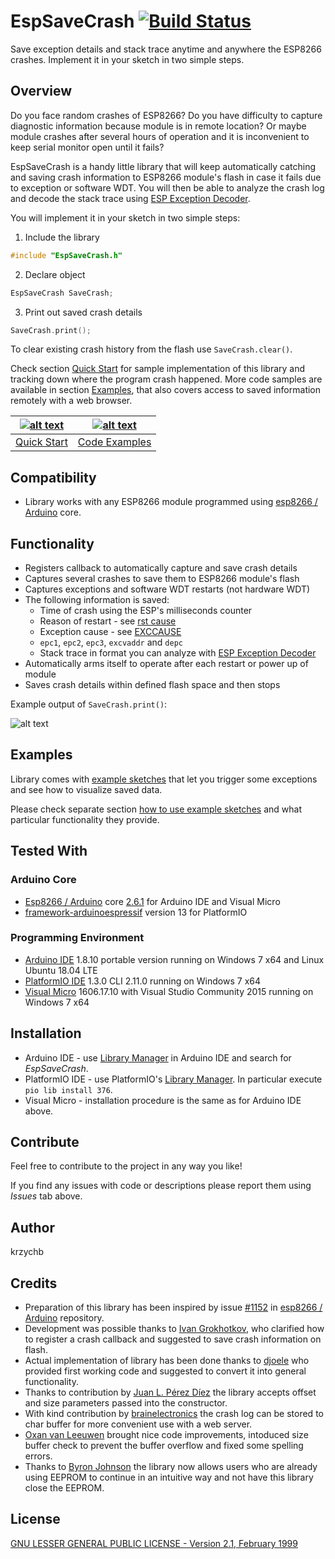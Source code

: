 # EspSaveCrash [![Build Status](https://travis-ci.org/krzychb/EspSaveCrash.svg?branch=master)](https://travis-ci.org/krzychb/EspSaveCrash)

Save exception details and stack trace anytime and anywhere the ESP8266 crashes. Implement it in your sketch in two simple steps.


## Overview

Do you face random crashes of ESP8266? Do you have difficulty to capture diagnostic information because module is in remote location? Or maybe module crashes after several hours of operation and it is inconvenient to keep serial monitor open until it fails?

EspSaveCrash is a handy little library that will keep automatically catching and saving crash information to ESP8266 module's flash in case it fails due to exception or software WDT. You will then be able to analyze the crash log and decode the stack trace using [ESP Exception Decoder](https://github.com/me-no-dev/EspExceptionDecoder).

You will implement it in your sketch in two simple steps:

1. Include the library
  ```cpp
  #include "EspSaveCrash.h"
  ```

2. Declare object
  ```cpp
EspSaveCrash SaveCrash;
```

3. Print out saved crash details
  ```cpp
  SaveCrash.print();
  ```

To clear existing crash history from the flash use `SaveCrash.clear()`.

Check section [Quick Start](quick-start.md) for sample implementation of this library and tracking down where the program crash happened. More code samples are available in section [Examples](examples.md), that also covers access to saved information remotely with a web browser.  

| [![alt text](extras/thumb-quick-start.png "Quick Start")](quick-start.md) | [![alt text](extras/thumb-code-examples.png "Code Examples")](examples.md) |
| :---: | :---: |
| [Quick Start](quick-start.md) | [Code Examples](examples.md) |


## Compatibility

* Library works with any ESP8266 module programmed using [esp8266 / Arduino](https://github.com/esp8266/Arduino) core.


## Functionality

* Registers callback to automatically capture and save crash details
* Captures several crashes to save them to ESP8266 module's flash
* Captures exceptions and software WDT restarts (not hardware WDT)
* The following information is saved:
  * Time of crash using the ESP's milliseconds counter
  * Reason of restart - see [rst cause](https://arduino-esp8266.readthedocs.io/en/latest/boards.html#rst-cause)
  * Exception cause - see [EXCCAUSE](https://arduino-esp8266.readthedocs.io/en/latest/exception_causes.html)
  * `epc1`, `epc2`, `epc3`, `excvaddr` and `depc`
  * Stack trace in format you can analyze with [ESP Exception Decoder](https://github.com/me-no-dev/EspExceptionDecoder)
* Automatically arms itself to operate after each restart or power up of module
* Saves crash details within defined flash space and then stops

Example output of `SaveCrash.print()`:

![alt text](extras/crash-info-in-web-browser.png "Sample crash information in a web browser")


## Examples

Library comes with [example sketches](https://github.com/krzychb/EspSaveCrash/tree/master/examples) that let you trigger some exceptions and see how to visualize saved data. 

Please check separate section [how to use example sketches](examples.md) and what particular functionality they provide.


## Tested With

### Arduino Core

* [Esp8266 / Arduino](https://github.com/esp8266/Arduino) core [2.6.1](https://github.com/esp8266/Arduino/releases/tag/2.6.1) for Arduino IDE and Visual Micro
* [framework-arduinoespressif](http://platformio.org/platforms/espressif) version 13 for PlatformIO


### Programming Environment

* [Arduino IDE](https://www.arduino.cc/en/Main/Software) 1.8.10 portable version running on Windows 7 x64 and Linux Ubuntu 18.04 LTE
* [PlatformIO IDE](http://platformio.org/platformio-ide) 1.3.0 CLI 2.11.0 running on Windows 7 x64
* [Visual Micro](http://www.visualmicro.com/) 1606.17.10 with Visual Studio Community 2015 running on Windows 7 x64


## Installation

* Arduino IDE - use [Library Manager](https://www.arduino.cc/en/Guide/Libraries#toc2) in Arduino IDE and search for *EspSaveCrash*.
* PlatformIO IDE - use PlatformIO's [Library Manager](http://docs.platformio.org/en/stable/librarymanager/). In particular execute `pio lib install 376`.
* Visual Micro - installation procedure is the same as for Arduino IDE above.


## Contribute

Feel free to contribute to the project in any way you like! 

If you find any issues with code or descriptions please report them using *Issues* tab above. 


## Author

krzychb


## Credits

* Preparation of this library has been inspired by issue [#1152](https://github.com/esp8266/Arduino/issues/1152) in [esp8266 / Arduino](https://github.com/esp8266/Arduino) repository.
* Development was possible thanks to [Ivan Grokhotkov](https://twitter.com/i_grr), who clarified how to register a crash callback and suggested to save crash information on flash. 
* Actual implementation of library has been done thanks to [djoele](https://github.com/djoele) who provided first working code and suggested to convert it into general functionality.
* Thanks to contribution by [Juan L. Pérez Díez](https://github.com/jlpdiez) the library accepts offset and size parameters passed into the constructor.
* With kind contribution by [brainelectronics](http://www.brainelectronics.de/) the crash log can be stored to char buffer for more convenient use with a web server.
* [Oxan van Leeuwen](https://github.com/oxan) brought nice code improvements, intoduced size buffer check to prevent the buffer overflow and fixed some spelling errors.
* Thanks to [Byron Johnson](https://github.com/bwjohns4) the library now allows users who are already using EEPROM to continue in an intuitive way and not have this library close the EEPROM.

## License

[GNU LESSER GENERAL PUBLIC LICENSE - Version 2.1, February 1999](LICENSE)
